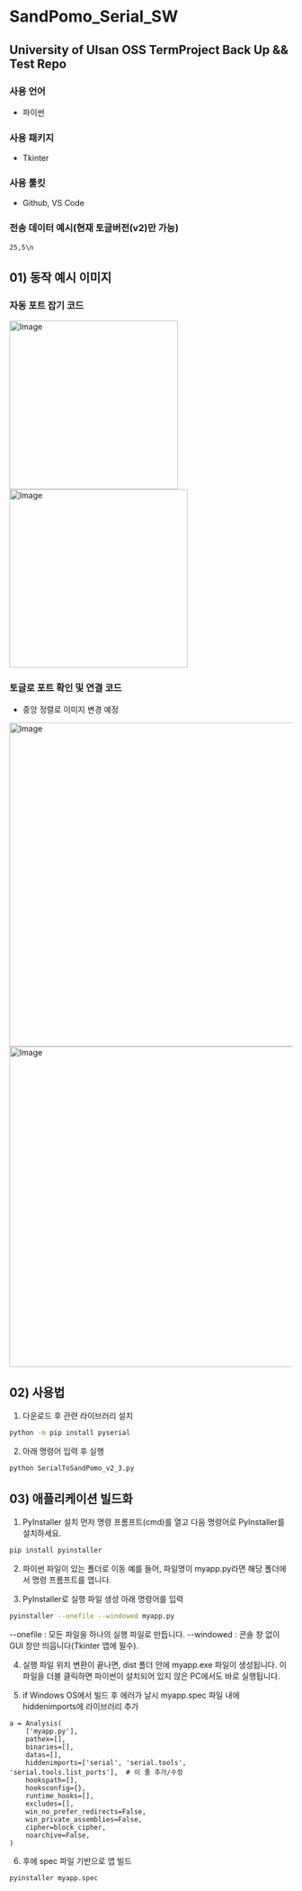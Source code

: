 # SandPomo_Serial_SW

## University of Ulsan OSS TermProject Back Up && Test Repo

### 사용 언어
- 파이썬
### 사용 패키지
- Tkinter
### 사용 툴킷
- Github, VS Code
### 전송 데이터 예시(현재 토글버전(v2)만 가능)
``` bash
25,5\n
```

## 01) 동작 예시 이미지

### 자동 포트 잡기 코드
<img width="300" alt="Image" src="https://github.com/user-attachments/assets/66eb805d-5302-4067-8ed6-f3471aa3cf76" />
<img width="317" alt="Image" src="https://github.com/user-attachments/assets/e0ed59a1-85e3-47d7-bf50-c52f0e29c7f2" />

### 토글로 포트 확인 및 연결 코드
- 중앙 정렬로 이미지 변경 예정
<img width="576" alt="Image" src="https://github.com/user-attachments/assets/bab34f7b-ed27-4bfc-8d5e-e15930e3967d" />
<img width="570" alt="Image" src="https://github.com/user-attachments/assets/6970968d-7332-4e26-9826-9e322172a612" />

## 02) 사용법
1. 다운로드 후 관련 라이브러리 설치
``` bash
python -m pip install pyserial
```
2. 아래 명령어 입력 후 실행
``` bash
python SerialToSandPomo_v2_3.py
```
## 03) 애플리케이션 빌드화
1. PyInstaller 설치
먼저 명령 프롬프트(cmd)를 열고 다음 명령어로 PyInstaller를 설치하세요.
```bash
pip install pyinstaller
```
2. 파이썬 파일이 있는 폴더로 이동
예를 들어, 파일명이 myapp.py라면 해당 폴더에서 명령 프롬프트를 엽니다.

3. PyInstaller로 실행 파일 생성
아래 명령어를 입력
```bash
pyinstaller --onefile --windowed myapp.py
```
--onefile : 모든 파일을 하나의 실행 파일로 만듭니다.
--windowed : 콘솔 창 없이 GUI 창만 띄웁니다(Tkinter 앱에 필수).

4. 실행 파일 위치
변환이 끝나면, dist 폴더 안에 myapp.exe 파일이 생성됩니다.
이 파일을 더블 클릭하면 파이썬이 설치되어 있지 않은 PC에서도 바로 실행됩니다.

5. if Windows OS에서 빌드 후 에러가 날시
myapp.spec 파일 내에 hiddenimports에 라이브러리 추가
```spec
a = Analysis(
    ['myapp.py'],
    pathex=[],
    binaries=[],
    datas=[],
    hiddenimports=['serial', 'serial.tools', 'serial.tools.list_ports'],  # 이 줄 추가/수정
    hookspath=[],
    hooksconfig={},
    runtime_hooks=[],
    excludes=[],
    win_no_prefer_redirects=False,
    win_private_assemblies=False,
    cipher=block_cipher,
    noarchive=False,
)
```
6. 후에 spec 파일 기반으로 앱 빌드
```bash
pyinstaller myapp.spec
```
